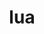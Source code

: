 ---
title: "lua"
layout: cache
categories: [package, v0.18]
meta: {"versions": ["5.3.5"], "compilers": ["gcc@7.3.1", "gcc@7.5.0"], "oss": ["amzn2", "ubuntu18.04"], "platforms": ["linux"], "targets": ["x86_64", "x86_64_v4"], "stacks": ["aws-isc", "e4s", "radiuss", "tutorial"], "num_specs": 2, "num_specs_by_stack": {"aws-isc": 1, "radiuss": 1, "tutorial": 1, "e4s": 1}}
spec_details: [{"hash": "4qde7o5cvt7j6nfqfnbb7krfhz2kx5q4", "compiler": "gcc@7.3.1", "versions": ["5.3.5"], "os": "amzn2", "platform": "linux", "target": "x86_64_v4", "variants": ["fetcher=curl", "~pcfile", "+shared"], "stacks": ["aws-isc"], "size": "-", "tarball": "https://binaries.spack.io/releases/v0.18/build_cache/linux-amzn2-x86_64_v4/gcc-7.3.1/lua-5.3.5/linux-amzn2-x86_64_v4-gcc-7.3.1-lua-5.3.5-4qde7o5cvt7j6nfqfnbb7krfhz2kx5q4.spack"}, {"hash": "w26r5kvplnwfrua2rks7kb7dt3trk6yf", "compiler": "gcc@7.5.0", "versions": ["5.3.5"], "os": "ubuntu18.04", "platform": "linux", "target": "x86_64", "variants": ["fetcher=curl", "~pcfile", "+shared"], "stacks": ["radiuss", "tutorial", "e4s"], "size": "-", "tarball": "https://binaries.spack.io/releases/v0.18/build_cache/linux-ubuntu18.04-x86_64/gcc-7.5.0/lua-5.3.5/linux-ubuntu18.04-x86_64-gcc-7.5.0-lua-5.3.5-w26r5kvplnwfrua2rks7kb7dt3trk6yf.spack"}]
---